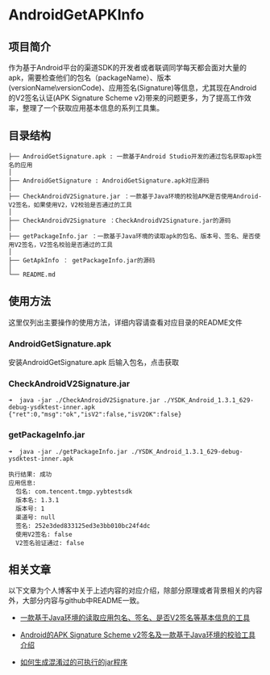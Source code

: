 # AndroidGetAPKInfo

## 项目简介

作为基于Android平台的渠道SDK的开发者或者联调同学每天都会面对大量的apk，需要检查他们的包名（packageName）、版本(versionName\versionCode)、应用签名(Signature)等信息，尤其现在Android的V2签名认证(APK Signature Scheme v2)带来的问题更多，为了提高工作效率，整理了一个获取应用基本信息的系列工具集。

## 目录结构

	├── AndroidGetSignature.apk : 一款基于Android Studio开发的通过包名获取apk签名的应用
	│
	├── AndroidGetSignature : AndroidGetSignature.apk对应源码
	│
	├── CheckAndroidV2Signature.jar ：一款基于Java环境的校验APK是否使用Android-V2签名，如果使用V2，V2校验是否通过的工具
	│
	├── CheckAndroidV2Signature ：CheckAndroidV2Signature.jar的源码
	│
	├── getPackageInfo.jar ：一款基于Java环境的读取apk的包名、版本号、签名、是否使用V2签名，V2签名校验是否通过的工具
	│
	├── GetApkInfo ： getPackageInfo.jar的源码
	│
	└── README.md
	
## 使用方法

这里仅列出主要操作的使用方法，详细内容请查看对应目录的README文件

### AndroidGetSignature.apk 

安装AndroidGetSignature.apk 后输入包名，点击获取

### CheckAndroidV2Signature.jar

	➜  java -jar ./CheckAndroidV2Signature.jar ./YSDK_Android_1.3.1_629-debug-ysdktest-inner.apk
	{"ret":0,"msg":"ok","isV2":false,"isV2OK":false}

### getPackageInfo.jar

	➜  java -jar ./getPackageInfo.jar ./YSDK_Android_1.3.1_629-debug-ysdktest-inner.apk
	
	执行结果: 成功
	应用信息:
	  包名: com.tencent.tmgp.yybtestsdk
	  版本名: 1.3.1
	  版本号: 1
	  渠道号: null
	  签名: 252e3ded833125ed3e3bb010bc24f4dc
	  使用V2签名: false
	  V2签名验证通过: false	
## 相关文章

以下文章为个人博客中关于上述内容的对应介绍，除部分原理或者背景相关的内容外，大部分内容与github中README一致。

- [一款基于Java环境的读取应用包名、签名、是否V2签名等基本信息的工具](http://blog.bihe0832.com/java-getpackageinfo.html)

- [Android的APK Signature Scheme v2签名及一款基于Java环境的校验工具介绍](http://blog.bihe0832.com/android-v2-signature.html)

- [如何生成混淆过的可执行的jar程序](http://blog.bihe0832.com/runnable-jar.html)
